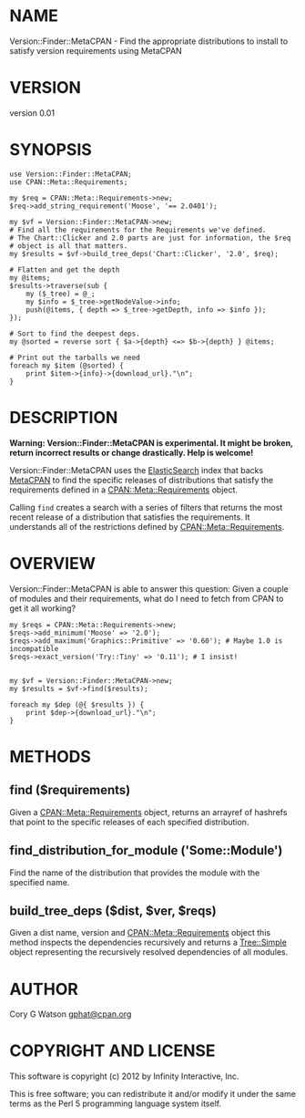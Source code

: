 # NAME

Version::Finder::MetaCPAN - Find the appropriate distributions to install to satisfy version requirements using MetaCPAN

# VERSION

version 0.01

# SYNOPSIS

    use Version::Finder::MetaCPAN;
    use CPAN::Meta::Requirements;

    my $req = CPAN::Meta::Requirements->new;
    $req->add_string_requirement('Moose', '== 2.0401');

    my $vf = Version::Finder::MetaCPAN->new;
    # Find all the requirements for the Requirements we've defined.
    # The Chart::Clicker and 2.0 parts are just for information, the $req
    # object is all that matters.
    my $results = $vf->build_tree_deps('Chart::Clicker', '2.0', $req);

    # Flatten and get the depth
    my @items;
    $results->traverse(sub {
        my ($_tree) = @_;
        my $info = $_tree->getNodeValue->info;
        push(@items, { depth => $_tree->getDepth, info => $info });
    });

    # Sort to find the deepest deps.
    my @sorted = reverse sort { $a->{depth} <=> $b->{depth} } @items;

    # Print out the tarballs we need
    foreach my $item (@sorted) {
        print $item->{info}->{download_url}."\n";
    }

# DESCRIPTION

__Warning: Version::Finder::MetaCPAN is experimental. It might be broken, return
incorrect results or change drastically. Help is welcome!__

Version::Finder::MetaCPAN uses the [ElasticSearch](http://www.elasticsearch.org/)
index that backs [MetaCPAN](http://www.elasticsearch.org/) to find the specific
releases of distributions that satisfy the requirements defined in a
[CPAN::Meta::Requirements](http://search.cpan.org/perldoc?CPAN::Meta::Requirements) object.

Calling `find` creates a search with a series of filters that returns the
most recent release of a distribution that satisfies the requirements. It
understands all of the restrictions defined by [CPAN::Meta::Requirements](http://search.cpan.org/perldoc?CPAN::Meta::Requirements).

# OVERVIEW

Version::Finder::MetaCPAN is able to answer this question: Given a couple
of modules and their requirements, what do I need to fetch from CPAN to get
it all working?

    my $reqs = CPAN::Meta::Requirements->new;
    $reqs->add_minimum('Moose' => '2.0');
    $reqs->add_maximum('Graphics::Primitive' => '0.60'); # Maybe 1.0 is incompatible
    $reqs->exact_version('Try::Tiny' => '0.11'); # I insist!
    

    my $vf = Version::Finder::MetaCPAN->new;
    my $results = $vf->find($results);

    foreach my $dep (@{ $results }) {
        print $dep->{download_url}."\n";
    }

# METHODS

## find ($requirements)

Given a [CPAN::Meta::Requirements](http://search.cpan.org/perldoc?CPAN::Meta::Requirements) object, returns an arrayref of hashrefs
that point to the specific releases of each specified distribution.

## find_distribution_for_module ('Some::Module')

Find the name of the distribution that provides the module with the specified
name.

## build_tree_deps ($dist, $ver, $reqs)

Given a dist name, version and [CPAN::Meta::Requirements](http://search.cpan.org/perldoc?CPAN::Meta::Requirements) object this method inspects the
dependencies recursively and returns a [Tree::Simple](http://search.cpan.org/perldoc?Tree::Simple) object representing the
recursively resolved dependencies of all modules.

# AUTHOR

Cory G Watson <gphat@cpan.org>

# COPYRIGHT AND LICENSE

This software is copyright (c) 2012 by Infinity Interactive, Inc.

This is free software; you can redistribute it and/or modify it under
the same terms as the Perl 5 programming language system itself.